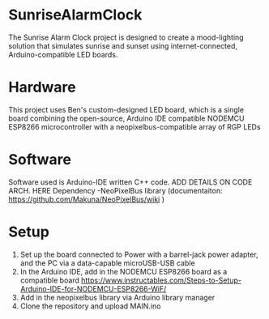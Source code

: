 # SunriseAlarmClock
The Sunrise Alarm Clock project is designed to create a mood-lighting solution that simulates sunrise and sunset using internet-connected, Arduino-compatible LED boards. 

# Hardware
This project uses Ben's custom-designed LED board, which is a single board combining the open-source, Arduino IDE compatible NODEMCU ESP8266 microcontroller with a neopixelbus-compatible array of RGP LEDs

# Software
Software used is Arduino-IDE written C++ code. ADD DETAILS ON CODE ARCH. HERE
Dependency
-NeoPixelBus library (documentaiton: https://github.com/Makuna/NeoPixelBus/wiki )

# Setup
1. Set up the board connected to Power with a barrel-jack power adapter, and the PC via a data-capable microUSB-USB cable
2. In the Arduino IDE, add in the NODEMCU ESP8266 board as a compatible board https://www.instructables.com/Steps-to-Setup-Arduino-IDE-for-NODEMCU-ESP8266-WiF/
3. Add in the neopixelbus library via Arduino library manager
4. Clone the repository and upload MAIN.ino
